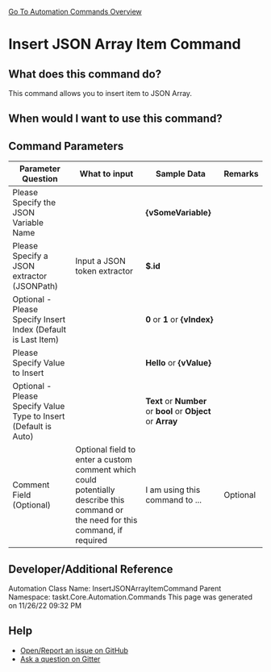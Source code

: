 <!--TITLE: Insert JSON Array Item Command -->
<!-- SUBTITLE: a command in the JSON Commands group. -->
[Go To Automation Commands Overview](/automation-commands.md)


# Insert JSON Array Item Command


## What does this command do?
This command allows you to insert item to JSON Array.


## When would I want to use this command?



## Command Parameters
| Parameter Question   	| What to input  	|  Sample Data 	| Remarks  	|
| ---                    | ---               | ---           | ---       |
|Please Specify the JSON Variable Name||**{vSomeVariable}**||
|Please Specify a JSON extractor (JSONPath)|Input a JSON token extractor|**$.id**||
|Optional - Please Specify Insert Index (Default is Last Item)||**0** or **1** or **{vIndex}**||
|Please Specify Value to Insert||**Hello** or **{vValue}**||
|Optional - Please Specify Value Type to Insert (Default is Auto)||**Text** or **Number** or **bool** or **Object** or **Array**||
|Comment Field (Optional)|Optional field to enter a custom comment which could potentially describe this command or the need for this command, if required|I am using this command to ...|Optional|














## Developer/Additional Reference
Automation Class Name: InsertJSONArrayItemCommand
Parent Namespace: taskt.Core.Automation.Commands
This page was generated on 11/26/22 09:32 PM


## Help
- [Open/Report an issue on GitHub](https://github.com/rcktrncn/taskt/issues/new)
- [Ask a question on Gitter](https://gitter.im/taskt-rpa/Lobby)
